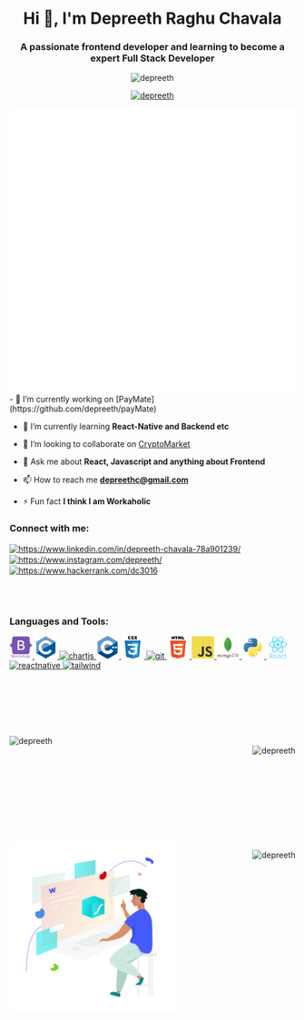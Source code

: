 <h1 align="center">Hi 👋, I'm Depreeth Raghu Chavala</h1>
<h3 align="center">A passionate frontend developer and learning to become a expert Full Stack Developer</h3>

<p align="center"> <img src="https://komarev.com/ghpvc/?username=depreeth&label=Profile%20views&color=0e75b6&style=flat" alt="depreeth" /> </p>

<p align="center"> <a href="https://github.com/ryo-ma/github-profile-trophy"><img src="https://github-profile-trophy.vercel.app/?username=depreeth" alt="depreeth" /></a> </p>
<img align="right" src="https://github.com/depreeth/depreeth/blob/main/96512-developer-animation.gif"/>
<!-- <img align="right" src="64737-connect-globe.gif"/> -->
<br>
<br>
<br>
<br>
<br>
<br>
- 🔭 I’m currently working on [PayMate](https://github.com/depreeth/payMate)

- 🌱 I’m currently learning **React-Native and Backend etc**

- 👯 I’m looking to collaborate on [CryptoMarket](https://github.com/depreeth/CryptoMarket)

- 💬 Ask me about **React, Javascript and anything about Frontend**

- 📫 How to reach me **depreethc@gmail.com**

- ⚡ Fun fact **I think I am Workaholic**

<h3 align="left">Connect with me:</h3>
<p align="left">
<a href="https://linkedin.com/in/https://www.linkedin.com/in/depreeth-chavala-78a901239/" target="blank"><img align="center" src="https://raw.githubusercontent.com/rahuldkjain/github-profile-readme-generator/master/src/images/icons/Social/linked-in-alt.svg" alt="https://www.linkedin.com/in/depreeth-chavala-78a901239/" height="30" width="40" /></a>
<a href="https://instagram.com/https://www.instagram.com/depreeth/" target="blank"><img align="center" src="https://raw.githubusercontent.com/rahuldkjain/github-profile-readme-generator/master/src/images/icons/Social/instagram.svg" alt="https://www.instagram.com/depreeth/" height="30" width="40" /></a>
<a href="https://www.hackerrank.com/https://www.hackerrank.com/dc3016" target="blank"><img align="center" src="https://raw.githubusercontent.com/rahuldkjain/github-profile-readme-generator/master/src/images/icons/Social/hackerrank.svg" alt="https://www.hackerrank.com/dc3016" height="30" width="40" /></a>
</p>
<br>
<br>
<h3 align="left">Languages and Tools:</h3>
<p align="left"> <a href="https://getbootstrap.com" target="_blank" rel="noreferrer"> <img src="https://raw.githubusercontent.com/devicons/devicon/master/icons/bootstrap/bootstrap-plain-wordmark.svg" alt="bootstrap" width="40" height="40"/> </a> <a href="https://www.cprogramming.com/" target="_blank" rel="noreferrer"> <img src="https://raw.githubusercontent.com/devicons/devicon/master/icons/c/c-original.svg" alt="c" width="40" height="40"/> </a> <a href="https://www.chartjs.org" target="_blank" rel="noreferrer"> <img src="https://www.chartjs.org/media/logo-title.svg" alt="chartjs" width="40" height="40"/> </a> <a href="https://www.w3schools.com/cpp/" target="_blank" rel="noreferrer"> <img src="https://raw.githubusercontent.com/devicons/devicon/master/icons/cplusplus/cplusplus-original.svg" alt="cplusplus" width="40" height="40"/> </a> <a href="https://www.w3schools.com/css/" target="_blank" rel="noreferrer"> <img src="https://raw.githubusercontent.com/devicons/devicon/master/icons/css3/css3-original-wordmark.svg" alt="css3" width="40" height="40"/> </a> <a href="https://git-scm.com/" target="_blank" rel="noreferrer"> <img src="https://www.vectorlogo.zone/logos/git-scm/git-scm-icon.svg" alt="git" width="40" height="40"/> </a> <a href="https://www.w3.org/html/" target="_blank" rel="noreferrer"> <img src="https://raw.githubusercontent.com/devicons/devicon/master/icons/html5/html5-original-wordmark.svg" alt="html5" width="40" height="40"/> </a> <a href="https://developer.mozilla.org/en-US/docs/Web/JavaScript" target="_blank" rel="noreferrer"> <img src="https://raw.githubusercontent.com/devicons/devicon/master/icons/javascript/javascript-original.svg" alt="javascript" width="40" height="40"/> </a> <a href="https://www.mongodb.com/" target="_blank" rel="noreferrer"> <img src="https://raw.githubusercontent.com/devicons/devicon/master/icons/mongodb/mongodb-original-wordmark.svg" alt="mongodb" width="40" height="40"/> </a> <a href="https://www.python.org" target="_blank" rel="noreferrer"> <img src="https://raw.githubusercontent.com/devicons/devicon/master/icons/python/python-original.svg" alt="python" width="40" height="40"/> </a> <a href="https://reactjs.org/" target="_blank" rel="noreferrer"> <img src="https://raw.githubusercontent.com/devicons/devicon/master/icons/react/react-original-wordmark.svg" alt="react" width="40" height="40"/> </a> <a href="https://reactnative.dev/" target="_blank" rel="noreferrer"> <img src="https://reactnative.dev/img/header_logo.svg" alt="reactnative" width="40" height="40"/> </a> <a href="https://tailwindcss.com/" target="_blank" rel="noreferrer"> <img src="https://www.vectorlogo.zone/logos/tailwindcss/tailwindcss-icon.svg" alt="tailwind" width="40" height="40"/> </a> </p>
<br></br>
<br></br>
<br></br>

<img align="left" width=450 src="https://github-readme-streak-stats.herokuapp.com/?user=dhaivatv&" alt="depreeth" />
<p><img align="right" src="https://github-readme-stats.vercel.app/api/top-langs?username=depreeth&show_icons=true&locale=en&layout=compact" alt="depreeth" /></p>
<br></br>
<br></br>
<br></br>
<br></br>
<br></br>

<img align="left" alt="coding" width=295 height=300 src="https://github.com/DhaivatV/DhaivatV/blob/main/prog.gif">
 
<p>&nbsp;<img align="right" src="https://github-readme-stats.vercel.app/api?username=depreeth&show_icons=true&locale=en" alt="depreeth" /></p>
<p></p>

<br></br>
<br></br>
